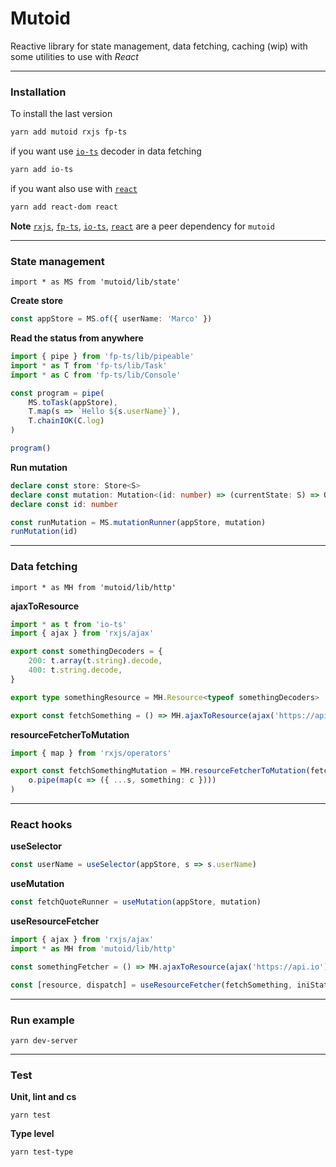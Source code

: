 # Mutoid

Reactive library for state management, data fetching, caching (wip) with some utilities to use with _React_

---

### Installation

To install the last version

```sh
yarn add mutoid rxjs fp-ts
```

if you want use [`io-ts`](https://github.com/gcanti/io-ts) decoder in data fetching

```sh
yarn add io-ts
```

if you want also use with [`react`](https://github.com/facebook/react)

```sh
yarn add react-dom react
```

**Note** [`rxjs`](https://github.com/ReactiveX/rxjs), [`fp-ts`](https://github.com/gcanti/fp-ts), [`io-ts`](https://github.com/gcanti/io-ts), [`react`](https://github.com/facebook/react) are a peer dependency for `mutoid`

---

### State management

`import * as MS from 'mutoid/lib/state'`

**Create store**

```typescript
const appStore = MS.of({ userName: 'Marco' })
```

**Read the status from anywhere**

```typescript
import { pipe } from 'fp-ts/lib/pipeable'
import * as T from 'fp-ts/lib/Task'
import * as C from 'fp-ts/lib/Console'

const program = pipe(
    MS.toTask(appStore),
    T.map(s => `Hello ${s.userName}`),
    T.chainIOK(C.log)
)

program()
```

**Run mutation**

```typescript
declare const store: Store<S>
declare const mutation: Mutation<(id: number) => (currentState: S) => Observable<S>>
declare const id: number

const runMutation = MS.mutationRunner(appStore, mutation)
runMutation(id)
```

---

### Data fetching

`import * as MH from 'mutoid/lib/http'`

**ajaxToResource**

```typescript
import * as t from 'io-ts'
import { ajax } from 'rxjs/ajax'

export const somethingDecoders = {
    200: t.array(t.string).decode,
    400: t.string.decode,
}

export type somethingResource = MH.Resource<typeof somethingDecoders>

export const fetchSomething = () => MH.ajaxToResource(ajax('https://api.io'), somethingDecoders)
```

**resourceFetcherToMutation**

```typescript
import { map } from 'rxjs/operators'

export const fetchSomethingMutation = MH.resourceFetcherToMutation(fetchSomething, (o, s: state) =>
    o.pipe(map(c => ({ ...s, something: c })))
)
```

---

### React hooks

**useSelector**

```typescript
const userName = useSelector(appStore, s => s.userName)
```

**useMutation**

```typescript
const fetchQuoteRunner = useMutation(appStore, mutation)
```

**useResourceFetcher**

```typescript
import { ajax } from 'rxjs/ajax'
import * as MH from 'mutoid/lib/http'

const somethingFetcher = () => MH.ajaxToResource(ajax('https://api.io'), decoders)

const [resource, dispatch] = useResourceFetcher(fetchSomething, iniState)
```

---

### Run example

```console
yarn dev-server
```

---

### Test

**Unit, lint and cs**

```console
yarn test
```

**Type level**

```console
yarn test-type
```
